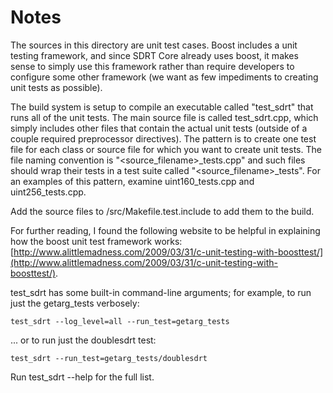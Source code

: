# Notes
The sources in this directory are unit test cases.  Boost includes a
unit testing framework, and since SDRT Core already uses boost, it makes
sense to simply use this framework rather than require developers to
configure some other framework (we want as few impediments to creating
unit tests as possible).

The build system is setup to compile an executable called "test_sdrt"
that runs all of the unit tests.  The main source file is called
test_sdrt.cpp, which simply includes other files that contain the
actual unit tests (outside of a couple required preprocessor
directives).  The pattern is to create one test file for each class or
source file for which you want to create unit tests.  The file naming
convention is "<source_filename>_tests.cpp" and such files should wrap
their tests in a test suite called "<source_filename>_tests".  For an
examples of this pattern, examine uint160_tests.cpp and
uint256_tests.cpp.

Add the source files to /src/Makefile.test.include to add them to the build.

For further reading, I found the following website to be helpful in
explaining how the boost unit test framework works:
[http://www.alittlemadness.com/2009/03/31/c-unit-testing-with-boosttest/](http://www.alittlemadness.com/2009/03/31/c-unit-testing-with-boosttest/).

test_sdrt has some built-in command-line arguments; for
example, to run just the getarg_tests verbosely:

    test_sdrt --log_level=all --run_test=getarg_tests

... or to run just the doublesdrt test:

    test_sdrt --run_test=getarg_tests/doublesdrt

Run  test_sdrt --help   for the full list.

